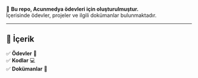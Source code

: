 📌 **Bu repo, Acunmedya ödevleri için oluşturulmuştur.**  
İçerisinde ödevler, projeler ve ilgili dokümanlar bulunmaktadır.  

---

## 📂 İçerik  

✅ **Ödevler** 📜  
✅ **Kodlar** 💻  
✅ **Dokümanlar** 📑  
